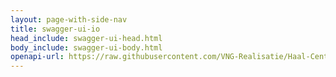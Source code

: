 ```yaml
---
layout: page-with-side-nav
title: swagger-ui-io
head_include: swagger-ui-head.html
body_include: swagger-ui-body.html
openapi-url: https://raw.githubusercontent.com/VNG-Realisatie/Haal-Centraal-BRP-bevragen/feature/2.0.0/specificatie/genereervariant/openapi.yaml
---
```

<div id="swagger-ui"></div>
